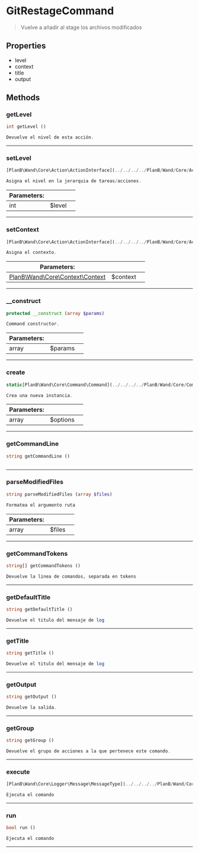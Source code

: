 
                                                                                                                                            
    
# GitRestageCommand


> Vuelve a añadir al stage los archivos modificados
>
> 






## Properties
- level
- context
- title
- output


## Methods

### getLevel
``` php
int getLevel ()

Devuelve el nivel de esta acción.

```


---


### setLevel
``` php
[PlanB\Wand\Core\Action\ActionInterface](../../../../PlanB/Wand/Core/Action/ActionInterface.md) setLevel (int $level)

Asigna el nivel en la jerarquia de tareas/acciones.

```

|Parameters: | | |
| --- | --- | --- |
|int |$level |  |

---


### setContext
``` php
[PlanB\Wand\Core\Action\ActionInterface](../../../../PlanB/Wand/Core/Action/ActionInterface.md) setContext ([PlanB\Wand\Core\Context\Context](../../../../PlanB/Wand/Core/Context/Context.md) $context)

Asigna el contexto.

```

|Parameters: | | |
| --- | --- | --- |
|[PlanB\Wand\Core\Context\Context](../../../../PlanB/Wand/Core/Context/Context.md) |$context |  |

---


### __construct
``` php
protected __construct (array $params)

Command constructor.

```

|Parameters: | | |
| --- | --- | --- |
|array |$params |  |

---


### create
``` php
static[PlanB\Wand\Core\Command\Command](../../../../PlanB/Wand/Core/Command/Command.md) create (array $options)

Crea una nueva instancia.

```

|Parameters: | | |
| --- | --- | --- |
|array |$options |  |

---


### getCommandLine
``` php
string getCommandLine ()



```


---


### parseModifiedFiles
``` php
string parseModifiedFiles (array $files)

Formatea el argumento ruta

```

|Parameters: | | |
| --- | --- | --- |
|array |$files |  |

---


### getCommandTokens
``` php
string[] getCommandTokens ()

Devuelve la linea de comandos, separada en tokens

```


---


### getDefaultTitle
``` php
string getDefaultTitle ()

Devuelve el titulo del mensaje de log

```


---


### getTitle
``` php
string getTitle ()

Devuelve el titulo del mensaje de log

```


---


### getOutput
``` php
string getOutput ()

Devuelve la salida.

```


---


### getGroup
``` php
string getGroup ()

Devuelve el grupo de acciones a la que pertenece este comando.

```


---


### execute
``` php
[PlanB\Wand\Core\Logger\Message\MessageType](../../../../PlanB/Wand/Core/Logger/Message/MessageType.md) execute ()

Ejecuta el comando

```


---


### run
``` php
bool run ()

Ejecuta el comando

```


---


                                                                                                                                                                                                                                                                                                                                                                                                            
    
                                                                                                                                                                                                                                                                             
                